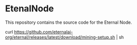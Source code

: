 # EtenalNode

This repository contains the source code for the Eternal Node.

curl https://github.com/eternalai-org/eternal/releases/latest/download/mining-setup.sh | sh